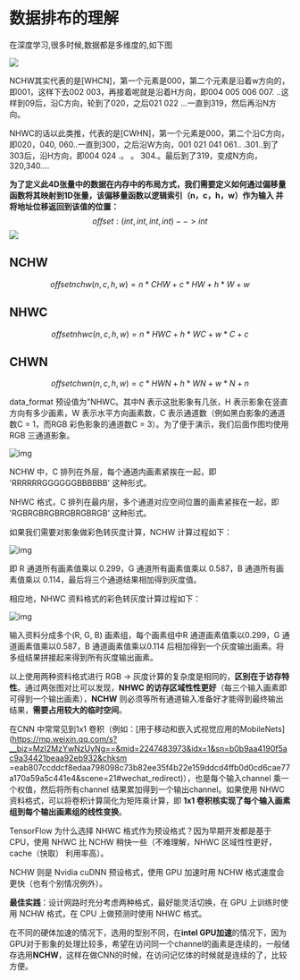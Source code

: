 # 数据排布的理解

在深度学习,很多时候,数据都是多维度的,如下图

![](/images/posts/2020-12-12-数据排布.png)

NCHW其实代表的是[WHCN]，第一个元素是000，第二个元素是沿着w方向的，即001，这样下去002 003，再接着呢就是沿着H方向，即004 005 006 007. ..这样到09后，沿C方向，轮到了020，之后021 022 ...一直到319，然后再沿N方向。

NHWC的话以此类推，代表的是[CWHN]，第一个元素是000，第二个沿C方向，即020，040, 060..一直到300，之后沿W方向，001 021 041 061.. .301..到了303后，沿H方向，即004 024 .。 。 304.。最后到了319，变成N方向，320,340....

**为了定义此4D张量中的数据在内存中的布局方式，我们需要定义如何通过偏移量函数将其映射到1D张量，该偏移量函数以逻辑索引（n，c，h，w）作为输入 并将地址位移返回到该值的位置：**
$$
offset : (int, int, int, int) --> int
$$
![](/images/posts//2020-12-12-数据布局02.png)

## NCHW

$$
offsetnchw(n, c, h, w) = n * CHW + c * HW + h * W + w
$$



## NHWC

$$
offsetnhwc(n, c, h, w) = n * HWC + h * WC + w * C + c
$$



## CHWN

$$
offsetchwn(n, c, h, w) = c * HWN + h * WN + w * N + n
$$



data_format 预设值为"NHWC。其中N 表示这批影象有几张，H 表示影象在竖直方向有多少画素，W 表示水平方向画素数，C 表示通道数（例如黑白影象的通道数C = 1，而RGB 彩色影象的通道数C = 3）。为了便于演示，我们后面作图均使用RGB 三通道影象。

![img](https://img-blog.csdnimg.cn/20181108214227390.png)

NCHW 中，C 排列在外层，每个通道内画素紧挨在一起，即 'RRRRRRGGGGGGBBBBBB' 这种形式。

NHWC 格式，C 排列在最内层，多个通道对应空间位置的画素紧挨在一起，即 'RGBRGBRGBRGBRGBRGB' 这种形式。

如果我们需要对影象做彩色转灰度计算，NCHW 计算过程如下：

![img](https://img-blog.csdnimg.cn/20181108214351573.png?x-oss-process=image/watermark,type_ZmFuZ3poZW5naGVpdGk,shadow_10,text_aHR0cHM6Ly9ibG9nLmNzZG4ubmV0L3dlaXhpbl80MTg0NzExNQ==,size_16,color_FFFFFF,t_70)

即 R 通道所有画素值乘以 0.299，G 通道所有画素值乘以 0.587，B 通道所有画素值乘以 0.114，最后将三个通道结果相加得到灰度值。

相应地，NHWC 资料格式的彩色转灰度计算过程如下：

![img](https://img-blog.csdnimg.cn/20181108214443767.png?x-oss-process=image/watermark,type_ZmFuZ3poZW5naGVpdGk,shadow_10,text_aHR0cHM6Ly9ibG9nLmNzZG4ubmV0L3dlaXhpbl80MTg0NzExNQ==,size_16,color_FFFFFF,t_70)

输入资料分成多个(R, G, B) 画素组，每个画素组中R 通道画素值乘以0.299，G 通道画素值乘以0.587，B 通道画素值乘以0.114 后相加得到一个灰度输出画素。将多组结果拼接起来得到所有灰度输出画素。

 

以上使用两种资料格式进行 RGB -> 灰度计算的复杂度是相同的，**区别在于访存特性**。通过两张图对比可以发现，**NHWC 的访存区域性性更好**（每三个输入画素即可得到一个输出画素），**NCHW** 则必须等所有通道输入准备好才能得到最终输出结果，**需要占用较大的临时空间**。

在CNN 中常常见到1x1 卷积（例如：[用于移动和嵌入式视觉应用的MobileNets](https://mp.weixin.qq.com/s?__biz=MzI2MzYwNzUyNg==&mid=2247483973&idx=1&sn=b0b9aa4190f5ac9a34421beaa92eb932&chksm =eab807ccddcf8edaa798098c73b82ee35f4b22e159ddcd4ffb0d0cd6cae77a170a59a5c441e4&scene=21#wechat_redirect)），也是每个输入channel 乘一个权值，然后将所有channel 结果累加得到一个输出channel。如果使用 NHWC 资料格式，可以将卷积计算简化为矩阵乘计算，即 **1x1 卷积核实现了每个输入画素组到每个输出画素组的线性变换**。

 

TensorFlow 为什么选择 NHWC 格式作为预设格式？因为早期开发都是基于 CPU，使用 NHWC 比 NCHW 稍快一些（不难理解，NHWC 区域性性更好，cache（快取） 利用率高）。

NCHW 则是 Nvidia cuDNN 预设格式，使用 GPU 加速时用 NCHW 格式速度会更快（也有个别情况例外）。

 

**最佳实践**：设计网路时充分考虑两种格式，最好能灵活切换，在 GPU 上训练时使用 NCHW 格式，在 CPU 上做预测时使用 NHWC 格式。

在不同的硬体加速的情况下，选用的型别不同，在**intel GPU加速**的情况下，因为GPU对于影象的处理比较多，希望在访问同一个channel的画素是连续的，一般储存选用**NCHW**，这样在做CNN的时候，在访问记忆体的时候就是连续的了，比较方便。